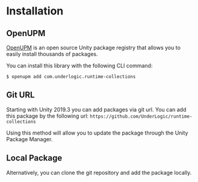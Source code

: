 # Installation

## OpenUPM

[OpenUPM](https://openupm.com/) is an open source Unity package registry that allows you to easily install thousands of packages.

You can install this library with the following CLI command:

```shell
$ openupm add com.underlogic.runtime-collections
```

## Git URL

Starting with Unity 2019.3 you can add packages via git url.
You can add this package by the following url: `https://github.com/UnderLogic/runtime-collections`

Using this method will allow you to update the package through the Unity Package Manager.

## Local Package

Alternatively, you can clone the git repository and add the package locally.
